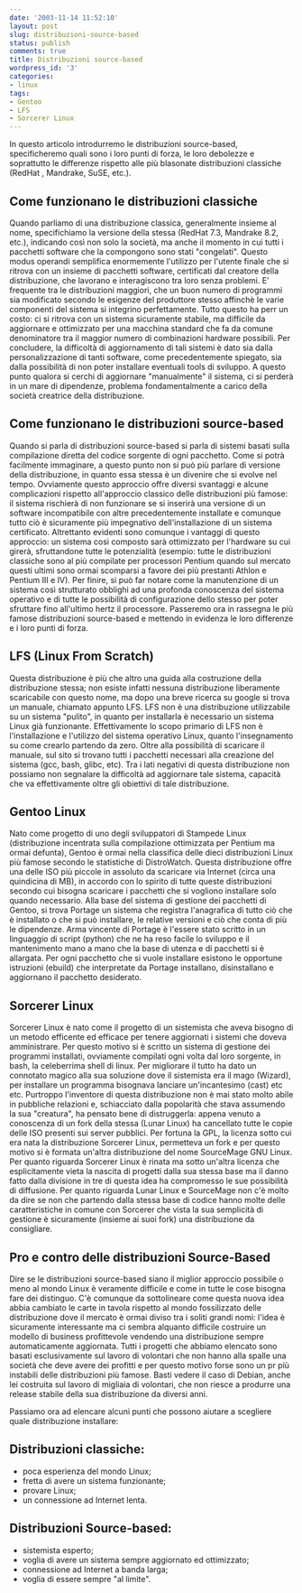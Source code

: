 ```yaml
---
date: '2003-11-14 11:52:10'
layout: post
slug: distribuzioni-source-based
status: publish
comments: true
title: Distribuzioni source-based
wordpress_id: '3'
categories:
- linux
tags:
- Gentoo
- LFS
- Sorcerer Linux
---
```


In questo articolo introdurremo le distribuzioni source-based, specificheremo quali sono i loro punti di forza, le loro debolezze e soprattutto le differenze rispetto alle più blasonate distribuzioni classiche (RedHat , Mandrake, SuSE, etc.).


## Come funzionano le distribuzioni classiche


Quando parliamo di una distribuzione classica, generalmente insieme al nome, specifichiamo la versione della stessa (RedHat 7.3, Mandrake 8.2, etc.), indicando così non solo la società, ma anche il momento in cui tutti i pacchetti software che la compongono sono stati "congelati".
Questo modus operandi semplifica enormemente l'utilizzo per l'utente finale che si ritrova con un insieme di pacchetti software, certificati dal creatore della distribuzione, che lavorano e interagiscono tra loro senza problemi. E' frequente tra le distribuzioni maggiori, che un buon numero di programmi sia modificato secondo le esigenze del produttore stesso affinchè le varie componenti del sistema si integrino perfettamente.
Tutto questo ha perr un costo: ci si ritrova con un sistema sicuramente stabile, ma difficile da aggiornare e ottimizzato per una macchina standard che fa da comune denominatore tra il maggior numero di combinazioni hardware possibili.
Per concludere, la difficoltà di aggiornamento di tali sistemi è dato sia dalla personalizzazione di tanti software, come precedentemente spiegato, sia dalla possibilità di non poter installare eventuali tools di sviluppo.
A questo punto qualora si cerchi di aggiornare "manualmente" il sistema, ci si perderà in un mare di dipendenze, problema fondamentalmente a carico della società creatrice della distribuzione.


## Come funzionano le distribuzioni source-based


Quando si parla di distribuzioni source-based si parla di sistemi basati sulla compilazione diretta del codice sorgente di ogni pacchetto.
Come si potrà facilmente immaginare, a questo punto non si può più parlare di versione della distribuzione, in quanto essa stessa è un divenire che si evolve nel tempo.
Ovviamente questo approccio offre diversi svantaggi e alcune complicazioni rispetto all'approccio classico delle distribuzioni più famose: il sistema rischierà di non funzionare se si inserirà una versione di un software incompatibile con altre precedentemente installate e comunque tutto ciò è sicuramente più impegnativo dell'installazione di un sistema certificato.
Altrettanto evidenti sono comunque i vantaggi di questo approccio: un sistema così composto sarà ottimizzato per l'hardware su cui girerà, sfruttandone tutte le potenzialità (esempio: tutte le distribuzioni classiche sono al più compilate per processori Pentium quando sul mercato questi ultimi sono ormai scomparsi a favore dei più prestanti Athlon e Pentium III e IV).
Per finire, si può far notare come la manutenzione di un sistema così strutturato obblighi ad una profonda conoscenza del sistema operativo e di tutte le possibilità di configurazione dello stesso per poter sfruttare fino all'ultimo hertz il processore.
Passeremo ora in rassegna le più famose distribuzioni source-based e mettendo in evidenza le loro differenze e i loro punti di forza.


## LFS (Linux From Scratch)


Questa distribuzione è più che altro una guida alla costruzione della distribuzione stessa; non esiste infatti nessuna distribuzione liberamente scaricabile con questo nome, ma dopo una breve ricerca su google si trova un manuale, chiamato appunto LFS.
LFS non è una distribuzione utilizzabile su un sistema "pulito", in quanto per installarla è necessario un sistema Linux già funzionante.
Effettivamente lo scopo primario di LFS non è l'installazione e l'utilizzo del sistema operativo Linux, quanto l'insegnamento su come crearlo partendo da zero.
Oltre alla possibilità di scaricare il manuale, sul sito si trovano tutti i pacchetti necessari alla creazione del sistema (gcc, bash, glibc, etc).
Tra i lati negativi di questa distribuzione non possiamo non segnalare la difficoltà ad aggiornare tale sistema, capacità che va effettivamente oltre gli obiettivi di tale distribuzione.


## Gentoo Linux


Nato come progetto di uno degli sviluppatori di Stampede Linux (distribuzione incentrata sulla compilazione ottimizzata per Pentium ma ormai defunta), Gentoo è ormai nella classifica delle dieci distribuzioni Linux più famose secondo le statistiche di DistroWatch.
Questa distribuzione offre una delle ISO più piccole in assoluto da scaricare via Internet (circa una quindicina di MB), in accordo con lo spirito di tutte queste distribuzioni secondo cui bisogna scaricare i pacchetti che si vogliono installare solo quando necessario.
Alla base del sistema di gestione dei pacchetti di Gentoo, si trova Portage un sistema che registra l'anagrafica di tutto ciò che è installato o che si può installare, le relative versioni e ciò che conta di più le dipendenze.
Arma vincente di Portage è l'essere stato scritto in un linguaggio di script (python) che ne ha reso facile lo sviluppo e il mantenimento mano a mano che la base di utenza e di pacchetti si è allargata. Per ogni pacchetto che si vuole installare esistono le opportune istruzioni (ebuild) che interpretate da Portage installano, disinstallano e aggiornano il pacchetto desiderato.


## Sorcerer Linux


Sorcerer Linux è nato come il progetto di un sistemista che aveva bisogno di un metodo efficente ed efficace per tenere aggiornati i sistemi che doveva amministrare.
Per questo motivo si è scritto un sistema di gestione dei programmi installati, ovviamente compilati ogni volta dal loro sorgente, in bash, la celeberrima shell di linux.
Per migliorare il tutto ha dato un connotato magico alla sua soluzione dove il sistemista era il mago (Wizard), per installare un programma bisognava lanciare un'incantesimo (cast) etc etc.
Purtroppo l'inventore di questa distribuzione non è mai stato molto abile in pubbliche relazioni e, schiacciato dalla popolarità che stava assumendo la sua "creatura", ha pensato bene di distruggerla: appena venuto a conoscenza di un fork della stessa (Lunar Linux) ha cancellato tutte le copie delle ISO presenti sui server pubblici.
Per fortuna la GPL, la licenza sotto cui era nata la distribuzione Sorcerer Linux, permetteva un fork e per questo motivo si è formata un'altra distribuzione del nome SourceMage GNU Linux.
Per quanto riguarda Sorcerer Linux è rinata ma sotto un'altra licenza che esplicitamente vieta la nascita di progetti dalla sua stessa base ma il danno fatto dalla divisione in tre di questa idea ha compromesso le sue possibilità di diffusione.
Per quanto riguarda Lunar Linux e SourceMage non c'è molto da dire se non che partendo dalla stessa base di codice hanno molte delle caratteristiche in comune con Sorcerer che vista la sua semplicità di gestione è sicuramente (insieme ai suoi fork) una distribuzione da consigliare.


## Pro e contro delle distribuzioni Source-Based


Dire se le distribuzioni source-based siano il miglior approccio possibile o meno al mondo Linux è veramente difficile e come in tutte le cose bisogna fare dei distinguo.
C'è comunque da sottolineare come questa nuova idea abbia cambiato le carte in tavola rispetto al mondo fossilizzato delle distribuzione dove il mercato è ormai diviso tra i soliti grandi nomi: l'idea è sicuramente interessante ma ci sembra alquanto difficile costruire un modello di business profittevole vendendo una distribuzione sempre automaticamente aggiornata.
Tutti i progetti che abbiamo elencato sono basati esclusivamente sul lavoro di volontari che non hanno alla spalle una società che deve avere dei profitti e per questo motivo forse sono un pr più instabili delle distribuzioni più famose. Basti vedere il caso di Debian, anche lei costruita sul lavoro di migliaia di volontari, che non riesce a produrre una release stabile della sua distribuzione da diversi anni.

Passiamo ora ad elencare alcuni punti che possono aiutare a scegliere quale distribuzione installare:


## Distribuzioni classiche:

* poca esperienza del mondo Linux;
* fretta di avere un sistema funzionante;
* provare Linux;
* un connessione ad Internet lenta.

## Distribuzioni Source-based:

* sistemista esperto;
* voglia di avere un sistema sempre aggiornato ed ottimizzato;
* connessione ad Internet a banda larga;
* voglia di essere sempre "al limite".